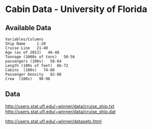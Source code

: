 # Cabin Data - University of Florida

## Available Data
```
Variables/Columns
Ship Name     1-20
Cruise Line   21-40
Age (as of 2013)   46-48
Tonnage (1000s of tons)   50-56
passengers (100s)   58-64
Length (100s of feet)  66-72
Cabins  (100s)   74-80
Passenger Density   82-88
Crew  (100s)   90-96
```

## Data

http://users.stat.ufl.edu/~winner/data/cruise_ship.txt
http://users.stat.ufl.edu/~winner/data/cruise_ship.dat

http://users.stat.ufl.edu/~winner/datasets.html
